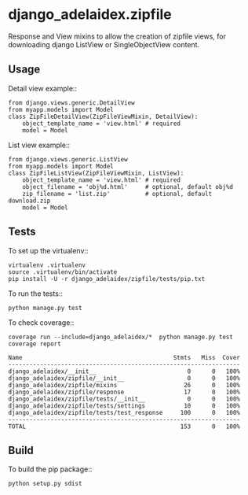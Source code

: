 django\_adelaidex.zipfile
========================

Response and View mixins to allow the creation of zipfile views, for
downloading django ListView or SingleObjectView content.

Usage
-----

Detail view example::

    from django.views.generic.DetailView
    from myapp.models import Model
    class ZipFileDetailView(ZipFileViewMixin, DetailView):
        object_template_name = 'view.html' # required
        model = Model

List view example::

    from django.views.generic.ListView
    from myapp.models import Model
    class ZipFileListView(ZipFileViewMixin, ListView):
        object_template_name = 'view.html' # required
        object_filename = 'obj%d.html'     # optional, default obj%d
        zip_filename = 'list.zip'          # optional, default download.zip
        model = Model

Tests
-----

To set up the virtualenv::

    virtualenv .virtualenv
    source .virtualenv/bin/activate
    pip install -U -r django_adelaidex/zipfile/tests/pip.txt 

To run the tests::

    python manage.py test

To check coverage::

    coverage run --include=django_adelaidex/*  python manage.py test     
    coverage report

    Name                                           Stmts   Miss  Cover
    ------------------------------------------------------------------
    django_adelaidex/__init__                          0      0   100%
    django_adelaidex/zipfile/__init__                  0      0   100%
    django_adelaidex/zipfile/mixins                   26      0   100%
    django_adelaidex/zipfile/response                 17      0   100%
    django_adelaidex/zipfile/tests/__init__            0      0   100%
    django_adelaidex/zipfile/tests/settings           10      0   100%
    django_adelaidex/zipfile/tests/test_response     100      0   100%
    ------------------------------------------------------------------
    TOTAL                                            153      0   100%

Build
-----

To build the pip package::

    python setup.py sdist

